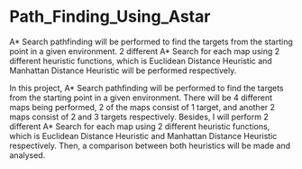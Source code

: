 # Path_Finding_Using_Astar

A* Search pathfinding will be performed to find the targets from the starting  point in a given environment. 2 different A* Search for each map using 2 different heuristic functions, which is  Euclidean Distance Heuristic and Manhattan Distance Heuristic will be performed respectively.

In this project, A* Search pathfinding will be performed to find the targets from the starting 
point in a given environment. There will be 4 different maps being performed, 2 of the 
maps consist of 1 target, and another 2 maps consist of 2 and 3 targets respectively. Besides, I will 
perform 2 different A* Search for each map using 2 different heuristic functions, which is 
Euclidean Distance Heuristic and Manhattan Distance Heuristic respectively. Then, a comparison 
between both heuristics will be made and analysed.
